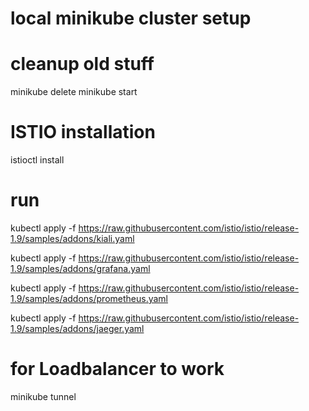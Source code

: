 # local minikube cluster setup

# cleanup old stuff

minikube delete
minikube start

# ISTIO installation

istioctl install

# run

kubectl apply -f https://raw.githubusercontent.com/istio/istio/release-1.9/samples/addons/kiali.yaml

kubectl apply -f https://raw.githubusercontent.com/istio/istio/release-1.9/samples/addons/grafana.yaml

kubectl apply -f https://raw.githubusercontent.com/istio/istio/release-1.9/samples/addons/prometheus.yaml

kubectl apply -f https://raw.githubusercontent.com/istio/istio/release-1.9/samples/addons/jaeger.yaml

# for Loadbalancer to work

minikube tunnel
